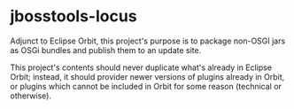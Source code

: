 jbosstools-locus
================

Adjunct to Eclipse Orbit, this project's purpose is to package non-OSGI jars as OSGi bundles and publish them to an update site. 

This project's contents should never duplicate what's already in Eclipse Orbit; instead, it should provider newer versions of plugins already in Orbit, or plugins which cannot be included in Orbit for some reason (technical or otherwise).


